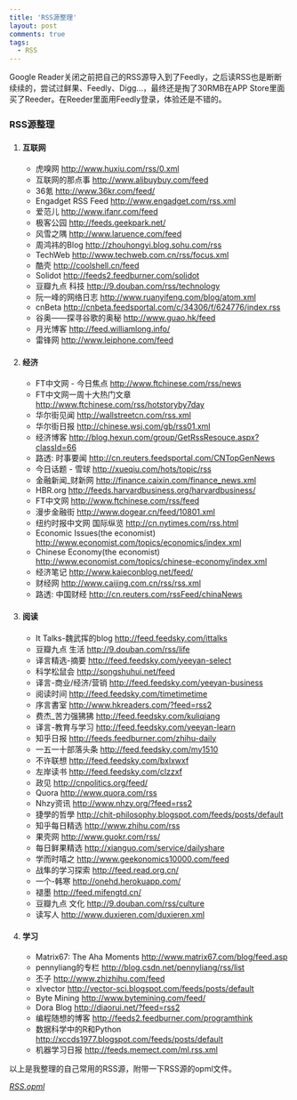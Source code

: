 ```yaml
---
title: 'RSS源整理'
layout: post
comments: true
tags:
  - RSS
---
```

Google Reader关闭之前把自己的RSS源导入到了Feedly，之后读RSS也是断断续续的，尝试过鲜果、Feedly、Digg...，最终还是掏了30RMB在APP Store里面买了Reeder。在Reeder里面用Feedly登录，体验还是不错的。

### RSS源整理 ###
1. #### 互联网 ####
    + 虎嗅网 <http://www.huxiu.com/rss/0.xml>
    + 互联网的那点事 <http://www.alibuybuy.com/feed>
    + 36氪 <http://www.36kr.com/feed/>
    + Engadget RSS Feed <http://www.engadget.com/rss.xml>
    + 爱范儿 <http://www.ifanr.com/feed>
    + 极客公园 <http://feeds.geekpark.net/>
    + 风雪之隅 <http://www.laruence.com/feed>
    + 周鸿祎的Blog <http://zhouhongyi.blog.sohu.com/rss>
    + TechWeb <http://www.techweb.com.cn/rss/focus.xml>
    + 酷壳 <http://coolshell.cn/feed>
    + Solidot <http://feeds2.feedburner.com/solidot>
    + 豆瓣九点 科技 <http://9.douban.com/rss/technology>
    + 阮一峰的网络日志 <http://www.ruanyifeng.com/blog/atom.xml>
    + cnBeta <http://cnbeta.feedsportal.com/c/34306/f/624776/index.rss>
    + 谷奥——探寻谷歌的奥秘 <http://www.guao.hk/feed>
    + 月光博客 <http://feed.williamlong.info/>
    + 雷锋网 <http://www.leiphone.com/feed>
<!-- more -->
2. #### 经济 ####
    + FT中文网 - 今日焦点 <http://www.ftchinese.com/rss/news>
    + FT中文网一周十大热门文章 <http://www.ftchinese.com/rss/hotstoryby7day>
    + 华尔街见闻 <http://wallstreetcn.com/rss.xml>
    + 华尔街日报 <http://chinese.wsj.com/gb/rss01.xml>
    + 经济博客 <http://blog.hexun.com/group/GetRssResouce.aspx?classId=66>
    + 路透: 时事要闻 <http://cn.reuters.feedsportal.com/CNTopGenNews>
    + 今日话题 - 雪球 <http://xueqiu.com/hots/topic/rss>
    + 金融新闻_财新网 <http://finance.caixin.com/finance_news.xml>
    + HBR.org <http://feeds.harvardbusiness.org/harvardbusiness/>
    + FT中文网 <http://www.ftchinese.com/rss/feed>
    + 漫步金融街 <http://www.dogear.cn/feed/10801.xml>
    + 纽约时报中文网 国际纵览 <http://cn.nytimes.com/rss.html>
    + Economic Issues(the economist) <http://www.economist.com/topics/economics/index.xml>
    + Chinese Economy(the economist) <http://www.economist.com/topics/chinese-economy/index.xml>
    + 经济笔记 <http://www.kaieconblog.net/feed/>
    + 财经网 <http://www.caijing.com.cn/rss/rss.xml>
    + 路透: 中国财经 <http://cn.reuters.com/rssFeed/chinaNews>
3. #### 阅读 ####
    + It Talks-魏武挥的blog <http://feed.feedsky.com/ittalks>
    + 豆瓣九点 生活 <http://9.douban.com/rss/life>
    + 译言精选-摘要 <http://feed.feedsky.com/yeeyan-select>
    + 科学松鼠会 <http://songshuhui.net/feed>
    + 译言-商业/经济/营销 <http://feed.feedsky.com/yeeyan-business>
    + 阅读时间 <http://feed.feedsky.com/timetimetime>
    + 序言書室 <http://www.hkreaders.com/?feed=rss2>
    + 费杰_苦力强狒狒 <http://feed.feedsky.com/kuliqiang>
    + 译言-教育与学习 <http://feed.feedsky.com/yeeyan-learn>
    + 知乎日报 <http://feeds.feedburner.com/zhihu-daily>
    + 一五一十部落头条 <http://feed.feedsky.com/my1510>
    + 不许联想 <http://feed.feedsky.com/bxlxwxf>
    + 左岸读书 <http://feed.feedsky.com/clzzxf>
    + 政见 <http://cnpolitics.org/feed/>
    + Quora <http://www.quora.com/rss>
    + Nhzy资讯 <http://www.nhzy.org/?feed=rss2>
    + 捷學的哲學 <http://chit-philosophy.blogspot.com/feeds/posts/default>
    + 知乎每日精选 <http://www.zhihu.com/rss>
    + 果壳网 <http://www.guokr.com/rss/>
    + 每日鲜果精选 <http://xianguo.com/service/dailyshare>
    + 学而时嘻之 <http://www.geekonomics10000.com/feed>
    + 战隼的学习探索 <http://feed.read.org.cn/>
    + 一个-韩寒 <http://onehd.herokuapp.com/>
    + 褪墨 <http://feed.mifengtd.cn/>
    + 豆瓣九点 文化 <http://9.douban.com/rss/culture>
    + 读写人 <http://www.duxieren.com/duxieren.xml>
4. #### 学习 ####
    + Matrix67: The Aha Moments <http://www.matrix67.com/blog/feed.asp>
    + pennyliang的专栏 <http://blog.csdn.net/pennyliang/rss/list>
    + 丕子 <http://www.zhizhihu.com/feed>
    + xlvector <http://vector-sci.blogspot.com/feeds/posts/default>
    + Byte Mining <http://www.bytemining.com/feed/>
    + Dora Blog <http://diaorui.net/?feed=rss2>
    + 编程随想的博客 <http://feeds2.feedburner.com/programthink>
    + 数据科学中的R和Python <http://xccds1977.blogspot.com/feeds/posts/default>
    + 机器学习日报 <http://feeds.memect.com/ml.rss.xml>

以上是我整理的自己常用的RSS源，附带一下RSS源的opml文件。

[<i class="fa fa-download">RSS.opml</i>](/assets/files/RSS.opml)
